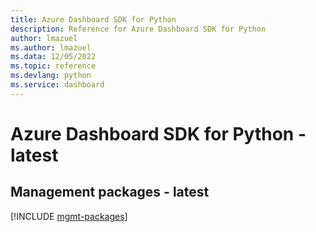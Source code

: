 ```yaml
---
title: Azure Dashboard SDK for Python
description: Reference for Azure Dashboard SDK for Python
author: lmazuel
ms.author: lmazuel
ms.data: 12/05/2022
ms.topic: reference
ms.devlang: python
ms.service: dashboard
---
```

# Azure Dashboard SDK for Python - latest

## Management packages - latest
[!INCLUDE [mgmt-packages](dashboard-mgmt-index.md)]